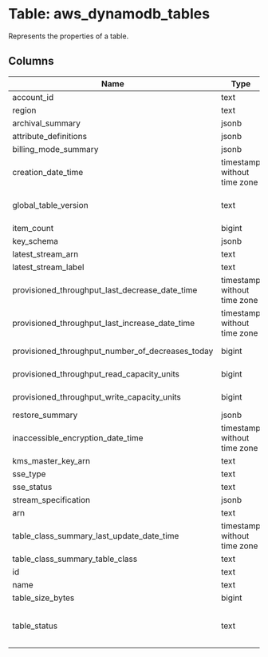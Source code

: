
# Table: aws_dynamodb_tables
Represents the properties of a table.
## Columns
| Name        | Type           | Description  |
| ------------- | ------------- | -----  |
|account_id|text|The AWS Account ID of the resource.|
|region|text|The AWS Region of the resource.|
|archival_summary|jsonb|Contains information about the table archive.|
|attribute_definitions|jsonb|An array of AttributeDefinition objects|
|billing_mode_summary|jsonb|Contains the details for the read/write capacity mode.|
|creation_date_time|timestamp without time zone|The date and time when the table was created, in UNIX epoch time (http://www.epochconverter.com/) format.|
|global_table_version|text|Represents the version of global tables (https://docs.aws.amazon.com/amazondynamodb/latest/developerguide/GlobalTables.html) in use, if the table is replicated across Amazon Web Services Regions.|
|item_count|bigint|The number of items in the specified table|
|key_schema|jsonb|The primary key structure for the table|
|latest_stream_arn|text|The Amazon Resource Name (ARN) that uniquely identifies the latest stream for this table.|
|latest_stream_label|text|A timestamp, in ISO 8601 format, for this stream|
|provisioned_throughput_last_decrease_date_time|timestamp without time zone|The date and time of the last provisioned throughput decrease for this table.|
|provisioned_throughput_last_increase_date_time|timestamp without time zone|The date and time of the last provisioned throughput increase for this table.|
|provisioned_throughput_number_of_decreases_today|bigint|The number of provisioned throughput decreases for this table during this UTC calendar day|
|provisioned_throughput_read_capacity_units|bigint|The maximum number of strongly consistent reads consumed per second before DynamoDB returns a ThrottlingException|
|provisioned_throughput_write_capacity_units|bigint|The maximum number of writes consumed per second before DynamoDB returns a ThrottlingException.|
|restore_summary|jsonb|Contains details for the restore.|
|inaccessible_encryption_date_time|timestamp without time zone|Indicates the time, in UNIX epoch date format, when DynamoDB detected that the table's KMS key was inaccessible|
|kms_master_key_arn|text|The KMS key ARN used for the KMS encryption.|
|sse_type|text|Server-side encryption type|
|sse_status|text|Represents the current state of server-side encryption|
|stream_specification|jsonb|The current DynamoDB Streams configuration for the table.|
|arn|text|The Amazon Resource Name (ARN) that uniquely identifies the table.|
|table_class_summary_last_update_date_time|timestamp without time zone|The date and time at which the table class was last updated.|
|table_class_summary_table_class|text|The table class of the specified table|
|id|text|Unique identifier for the table for which the backup was created.|
|name|text|The name of the table.|
|table_size_bytes|bigint|The total size of the specified table, in bytes|
|table_status|text|The current state of the table:  * CREATING - The table is being created.  * UPDATING - The table is being updated.  * DELETING - The table is being deleted.  * ACTIVE - The table is ready for use.  * INACCESSIBLE_ENCRYPTION_CREDENTIALS - The KMS key used to encrypt the table in inaccessible|
